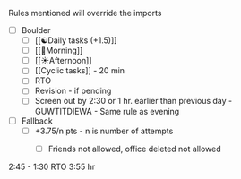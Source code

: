 Rules mentioned will override the imports

- [ ] Boulder
    - [ ] [[☯️Daily tasks (+1.5)]]
    - [ ] [[🌄Morning]]
    - [ ] [[☀️Afternoon]]
    - [ ] [[Cyclic tasks]] - 20 min
    - [ ] RTO
    - [ ] Revision - if pending
    - [ ] Screen out by 2:30 or 1 hr. earlier than previous day - GUWTITDIEWA - Same rule as evening
- [ ] Fallback
    - [ ] +3.75/n pts - n is number of attempts
        - [ ] Friends not allowed, office deleted not allowed


2:45 - 1:30 RTO
3:55 hr
